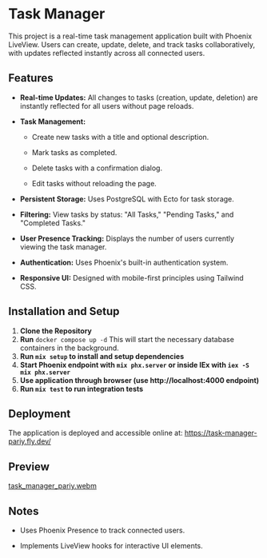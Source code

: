 # Task Manager
This project is a real-time task management application built with Phoenix LiveView. Users can create, update, delete, and track tasks collaboratively, with updates reflected instantly across all connected users.

## Features
* **Real-time Updates:** All changes to tasks (creation, update, deletion) are instantly reflected for all users without page reloads.

* **Task Management:**

  * Create new tasks with a title and optional description.
  
  * Mark tasks as completed.
  
  * Delete tasks with a confirmation dialog.
  
  * Edit tasks without reloading the page.

* **Persistent Storage:** Uses PostgreSQL with Ecto for task storage.

* **Filtering:** View tasks by status: "All Tasks," "Pending Tasks," and "Completed Tasks."

* **User Presence Tracking:** Displays the number of users currently viewing the task manager.

* **Authentication:** Uses Phoenix's built-in authentication system.

* **Responsive UI:** Designed with mobile-first principles using Tailwind CSS.

## Installation and Setup

1. **Clone the Repository**
2. **Run** `docker compose up -d` This will start the necessary database containers in the background.
3. **Run `mix setup` to install and setup dependencies**
4. **Start Phoenix endpoint with `mix phx.server` or inside IEx with `iex -S mix phx.server`**
5. **Use application through browser (use http://localhost:4000 endpoint)**
6. **Run `mix test` to run integration tests**

## Deployment

The application is deployed and accessible online at: https://task-manager-pariy.fly.dev/

## Preview

[task_manager_pariy.webm](https://github.com/user-attachments/assets/5e3d4a12-f554-487d-b8c7-e423f8af16b7)


## Notes

* Uses Phoenix Presence to track connected users.

* Implements LiveView hooks for interactive UI elements.

